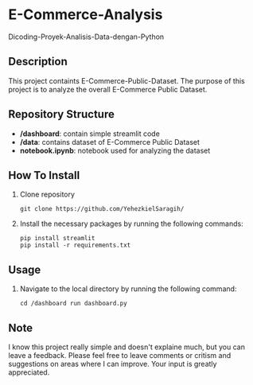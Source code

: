 # E-Commerce-Analysis
 Dicoding-Proyek-Analisis-Data-dengan-Python

 ## Description
This project containts E-Commerce-Public-Dataset. 
The purpose of this project is to analyze the overall E-Commerce Public Dataset.

## Repository Structure

- **/dashboard**: contain simple streamlit code
- **/data**: contains dataset of E-Commerce Public Dataset
- **notebook.ipynb**: notebook used for analyzing the dataset

## How To Install

1. Clone repository 

   ```shell
   git clone https://github.com/YehezkielSaragih/
   ```

2. Install the necessary packages by running the following commands:

    ```shell
    pip install streamlit
    pip install -r requirements.txt
    ```

## Usage
1. Navigate to the local directory by running the following command:

    ```shell
    cd /dashboard run dashboard.py
    ```

## Note
I know this project really simple and doesn't explaine much, but you can leave a feedback. Please feel free to leave comments or critism and suggestions on areas where I can improve. Your input is greatly appreciated.
